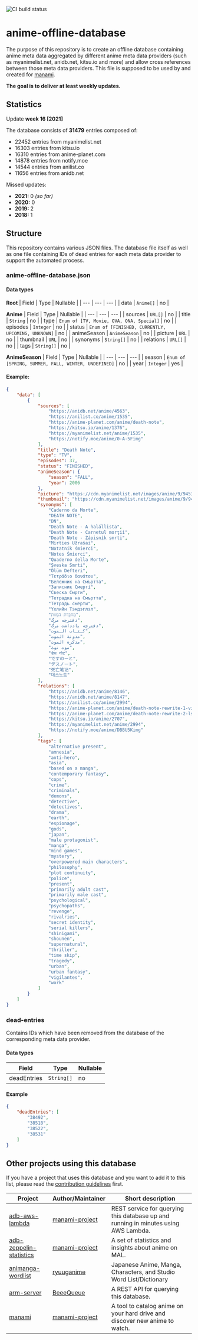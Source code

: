 ![CI build status](https://github.com/manami-project/anime-offline-database/workflows/Check%20JSON%20files/badge.svg "CI build status: Check JSON files")
# anime-offline-database
The purpose of this repository is to create an offline database containing anime meta data aggregated by different anime meta data providers (such as myanimelist.net, anidb.net, kitsu.io and more) and allow cross references between those meta data providers. This file is supposed to be used by and created for [manami](https://github.com/manami-project/manami).

**The goal is to deliver at least weekly updates.**

## Statistics
Update **week 16 [2021]**

The database consists of **31479** entries composed of:
+ 22452 entries from myanimelist.net
+ 16303 entries from kitsu.io
+ 16310 entries from anime-planet.com
+ 14878 entries from notify.moe
+ 14544 entries from anilist.co
+ 11656 entries from anidb.net

Missed updates:
+ **2021:** 0 _(so far)_
+ **2020:** 0
+ **2019:** 2
+ **2018:** 1

## Structure
This repository contains various JSON files. The database file itself as well as one file containing IDs of dead entries for each meta data provider to support the automated process.

### anime-offline-database.json

#### Data types

**Root**
| Field | Type | Nullable |
| --- | --- | --- |
| data | ```Anime[]``` | no |

**Anime**
| Field | Type | Nullable |
| --- | --- | --- |
| sources | ```URL[]``` | no |
| title | ```String``` | no |
| type | ```Enum of [TV, Movie, OVA, ONA, Special]``` | no |
| episodes | ```Integer``` | no |
| status | ```Enum of [FINISHED, CURRENTLY, UPCOMING, UNKNOWN]``` | no |
| animeSeason | ```AnimeSeason``` | no |
| picture | ```URL``` | no |
| thumbnail | ```URL``` | no |
| synonyms | ```String[]``` | no |
| relations | ```URL[]``` | no |
| tags | ```String[]``` | no |

**AnimeSeason**
| Field | Type | Nullable |
| --- | --- | --- |
| season | ```Enum of [SPRING, SUMMER, FALL, WINTER, UNDEFINED]``` | no |
| year | ```Integer``` | yes |

#### Example:

```json
{
    "data": [
        {
            "sources": [
                "https://anidb.net/anime/4563",
                "https://anilist.co/anime/1535",
                "https://anime-planet.com/anime/death-note",
                "https://kitsu.io/anime/1376",
                "https://myanimelist.net/anime/1535",
                "https://notify.moe/anime/0-A-5Fimg"
            ],
            "title": "Death Note",
            "type": "TV",
            "episodes": 37,
            "status": "FINISHED",
            "animeSeason": {
                "season": "FALL",
                "year": 2006
            },
            "picture": "https://cdn.myanimelist.net/images/anime/9/9453.jpg",
            "thumbnail": "https://cdn.myanimelist.net/images/anime/9/9453t.jpg",
            "synonyms": [
                "Caderno da Morte",
                "DEATH NOTE",
                "DN",
                "Death Note - A halállista",
                "Death Note - Carnetul morţii",
                "Death Note - Zápisník smrti",
                "Mirties Užrašai",
                "Notatnik śmierci",
                "Notes Śmierci",
                "Quaderno della Morte",
                "Sveska Smrti",
                "Ölüm Defteri",
                "Τετράδιο Θανάτου",
                "Бележник на Смъртта",
                "Записник Смерті",
                "Свеска Смрти",
                "Тетрадка на Смъртта",
                "Тетрадь cмерти",
                "Үхлийн Тэмдэглэл",
                "מחברת המוות",
                "دفترچه مرگ",
                "دفترچه یادداشت مرگ",
                "كـتـاب الـموت",
                "مدونة الموت",
                "مذكرة الموت",
                "موت نوٹ",
                "डेथ नोट",
                "ですのーと",
                "デスノート",
                "死亡笔记",
                "데스노트"
            ],
            "relations": [
                "https://anidb.net/anime/8146",
                "https://anidb.net/anime/8147",
                "https://anilist.co/anime/2994",
                "https://anime-planet.com/anime/death-note-rewrite-1-visions-of-a-god",
                "https://anime-planet.com/anime/death-note-rewrite-2-ls-successors",
                "https://kitsu.io/anime/2707",
                "https://myanimelist.net/anime/2994",
                "https://notify.moe/anime/DBBU5Kimg"
            ],
            "tags": [
                "alternative present",
                "amnesia",
                "anti-hero",
                "asia",
                "based on a manga",
                "contemporary fantasy",
                "cops",
                "crime",
                "criminals",
                "demons",
                "detective",
                "detectives",
                "drama",
                "earth",
                "espionage",
                "gods",
                "japan",
                "male protagonist",
                "manga",
                "mind games",
                "mystery",
                "overpowered main characters",
                "philosophy",
                "plot continuity",
                "police",
                "present",
                "primarily adult cast",
                "primarily male cast",
                "psychological",
                "psychopaths",
                "revenge",
                "rivalries",
                "secret identity",
                "serial killers",
                "shinigami",
                "shounen",
                "supernatural",
                "thriller",
                "time skip",
                "tragedy",
                "urban",
                "urban fantasy",
                "vigilantes",
                "work"
            ]
        }
    ]
}
```

### dead-entries
Contains IDs which have been removed from the database of the corresponding meta data provider.

#### Data types

| Field | Type | Nullable |
| --- | --- | --- |
| deadEntries | ```String[]``` | no |

#### Example

```json
{
    "deadEntries": [
        "38492",
        "38518",
        "38522",
        "38531"
    ]
}
```

## Other projects using this database
If you have a project that uses this database and you want to add it to this list, please read the [contribution guidelines](./.github/CONTRIBUTING.md) first.

|Project|Author/Maintainer|Short description|
|----|----|----|
|[adb-aws-lambda](https://github.com/manami-project/adb-aws-lambda)|[manami-project](https://github.com/manami-project)|REST service for querying this database up and running in minutes using AWS Lambda.|
|[adb-zeppelin-statistics](https://github.com/manami-project/adb-zeppelin-statistics)|[manami-project](https://github.com/manami-project)|A set of statistics and insights about anime on MAL.|
|[animanga-wordlist](https://github.com/ryuuganime/animanga-wordlist)|[ryuuganime](https://github.com/ryuuganime)|Japanese Anime, Manga, Characters, and Studio Word List/Dictionary|
|[arm-server](https://github.com/BeeeQueue/arm-server)|[BeeeQueue](https://github.com/BeeeQueue)|A REST API for querying this database.|
|[manami](https://github.com/manami-project/manami)|[manami-project](https://github.com/manami-project)|A tool to catalog anime on your hard drive and discover new anime to watch.|